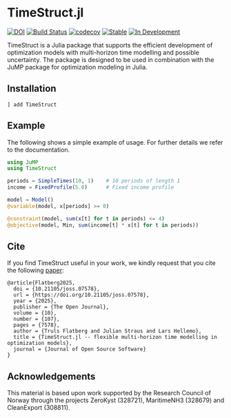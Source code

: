 # TimeStruct.jl
[![DOI](https://joss.theoj.org/papers/10.21105/joss.07578/status.svg)](https://doi.org/10.21105/joss.07578)
[![Build Status](https://github.com/sintefore/TimeStruct.jl/workflows/CI/badge.svg)](https://github.com/sintefore/TimeStruct.jl/actions?query=workflow%3ACI)
[![codecov](https://codecov.io/gh/sintefore/TimeStruct.jl/graph/badge.svg?token=W4UGEJD8TZ)](https://codecov.io/gh/sintefore/TimeStruct.jl)
[![Stable](https://img.shields.io/badge/docs-stable-blue.svg)](https://sintefore.github.io/TimeStruct.jl/stable/)
[![In Development](https://img.shields.io/badge/docs-dev-blue.svg)](https://sintefore.github.io/TimeStruct.jl/dev/)

TimeStruct is a Julia package that supports the efficient development of optimization models with multi-horizon time modelling and possible uncertainty. 
The package is designed to be used in combination with the JuMP package for optimization modeling in Julia.

## Installation

```
] add TimeStruct
```

## Example

The following shows a simple example of usage. For further details we refer to the documentation. 

```julia 
using JuMP
using TimeStruct

periods = SimpleTimes(10, 1)    # 10 periods of length 1
income = FixedProfile(5.0)      # Fixed income profile 

model = Model()
@variable(model, x[periods] >= 0)

@constraint(model, sum(x[t] for t in periods) <= 4)
@objective(model, Min, sum(income[t] * x[t] for t in periods))
```

## Cite
If you find TimeStruct useful in your work, we kindly request that you cite the
following [paper](https://doi.org/10.21105/joss.07578):
```
@article{Flatberg2025,
  doi = {10.21105/joss.07578},
  url = {https://doi.org/10.21105/joss.07578},
  year = {2025},
  publisher = {The Open Journal},
  volume = {10},
  number = {107},
  pages = {7578},
  author = {Truls Flatberg and Julian Straus and Lars Hellemo},
  title = {TimeStruct.jl -- flexible multi-horizon time modelling in optimization models},
  journal = {Journal of Open Source Software}
} 
```


## Acknowledgements

This material is based upon work supported by the Research Council of Norway through the projects ZeroKyst (328721), MaritimeNH3 (328679) and CleanExport (308811).


